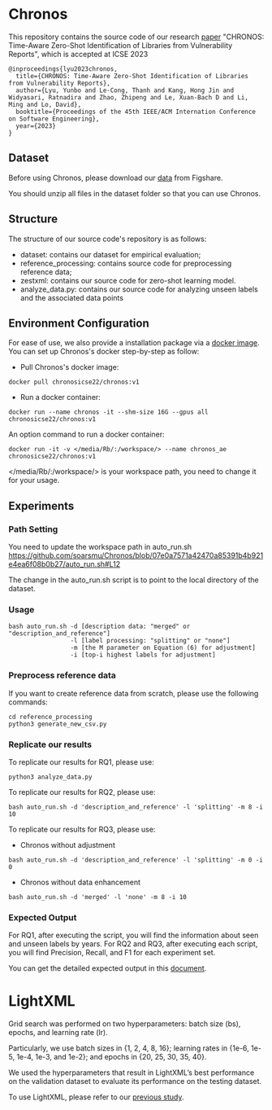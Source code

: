 # Chronos

This repository contains the source code of our research [paper](https://arxiv.org/pdf/2301.03944.pdf) "CHRONOS: Time-Aware Zero-Shot Identification of Libraries from Vulnerability Reports", which is accepted at ICSE 2023

```
@inproceedings{lyu2023chronos,
  title={CHRONOS: Time-Aware Zero-Shot Identification of Libraries from Vulnerability Reports},
  author={Lyu, Yunbo and Le-Cong, Thanh and Kang, Hong Jin and Widyasari, Ratnadira and Zhao, Zhipeng and Le, Xuan-Bach D and Li, Ming and Lo, David},
  booktitle={Proceedings of the 45th IEEE/ACM Internation Conference on Software Engineering},
  year={2023}
}
```
## Dataset
Before using Chronos, please download our [data](https://figshare.com/articles/software/Chronos-ICSE23/22082075) from Figshare.

You should unzip all files in the dataset folder so that you can use Chronos.

## Structure

The structure of our source code's repository is as follows:
- dataset: contains our dataset for empirical evaluation;
- reference_processing: contains source code for preprocessing reference data;
- zestxml: contains our source code for zero-shot learning model.
- analyze_data.py: contains our source code for analyzing unseen labels and the associated data points
 
## Environment Configuration
For ease of use, we also provide a 
installation package via a [docker image](https://hub.docker.com/repository/docker/chronosicse22/chronos). You can set up Chronos's docker step-by-step as follow:

- Pull Chronos's docker image: 
```
docker pull chronosicse22/chronos:v1
```
- Run a docker container:
```
docker run --name chronos -it --shm-size 16G --gpus all chronosicse22/chronos:v1
```
An option command to run a docker container:
```
docker run -it -v </media/Rb/:/workspace/> --name chronos_ae chronosicse22/chronos:v1
```
</media/Rb/:/workspace/> is your workspace path, you need to change it for your usage.

## Experiments
### Path Setting
You need to update the workspace path in auto_run.sh https://github.com/soarsmu/Chronos/blob/07e0a7571a42470a85391b4b921e4ea6f08b0b27/auto_run.sh#L12

The change in the auto_run.sh script is to point to the local directory of the dataset.


### Usage 
```
bash auto_run.sh -d [description data: "merged" or "description_and_reference"]
                 -l [label processing: "splitting" or "none"]
                 -m [the M parameter on Equation (6) for adjustment] 
                 -i [top-i highest labels for adjustment]
```

### Preprocess reference data
If you want to create reference data from scratch, please use the following commands:
```
cd reference_processing
python3 generate_new_csv.py
```

### Replicate our results

To replicate our results for RQ1, please use:
```
python3 analyze_data.py
```

To replicate our results for RQ2, please use:
```
bash auto_run.sh -d 'description_and_reference' -l 'splitting' -m 8 -i 10
```

To replicate our results for RQ3, please use:
- Chronos without adjustment
```
bash auto_run.sh -d 'description_and_reference' -l 'splitting' -m 0 -i 0
```
- Chronos without data enhancement
```
bash auto_run.sh -d 'merged' -l 'none' -m 8 -i 10
```

### Expected Output
For RQ1, after executing the script, you will find the information about seen and unseen labels by years. For RQ2 and RQ3, after executing each script, you will find Precision, Recall, and F1 for each experiment set.

You can get the detailed expected output in this [document](https://github.com/soarsmu/Chronos/blob/main/USAGE%20EXAMPLES.pdf).

# LightXML

Grid search was performed on two hyperparameters: batch size (bs), epochs, and learning rate (lr). 

Particularly, we use batch sizes in {1, 2, 4, 8, 16}; learning rates in {1e-6, 1e-5, 1e-4, 1e-3, and 1e-2}; and epochs in {20, 25, 30, 35, 40}. 

We used the hyperparameters that result in LightXML’s best performance on the validation dataset to evaluate its performance on the testing dataset.

To use LightXML, please refer to our [previous study](https://github.com/soarsmu/ICPC_2022_Automated-Identification-of-Libraries-from-Vulnerability-Data-Can-We-Do-Better).
